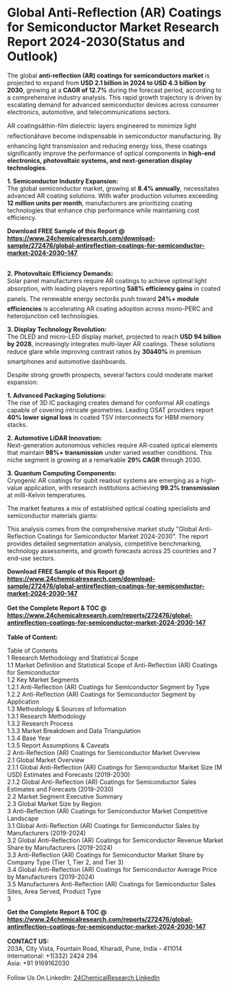 <h1>Global Anti-Reflection (AR) Coatings for Semiconductor Market Research Report 2024-2030(Status and Outlook)</h1><p>The global <strong>anti-reflection (AR) coatings for semiconductors market</strong> is projected to expand from <strong>USD 2.1 billion in 2024 to USD 4.3 billion by 2030</strong>, growing at a <strong>CAGR of 12.7%</strong> during the forecast period, according to a comprehensive industry analysis. This rapid growth trajectory is driven by escalating demand for advanced semiconductor devices across consumer electronics, automotive, and telecommunications sectors.</p><p>AR coatingsâthin-film dielectric layers engineered to minimize light reflectionâhave become indispensable in semiconductor manufacturing. By enhancing light transmission and reducing energy loss, these coatings significantly improve the performance of optical components in <strong>high-end electronics, photovoltaic systems, and next-generation display technologies</strong>.</p><p><strong>1. Semiconductor Industry Expansion:</strong><br>
The global semiconductor market, growing at <strong>8.4% annually</strong>, necessitates advanced AR coating solutions. With wafer production volumes exceeding <strong>12 million units per month</strong>, manufacturers are prioritizing coating technologies that enhance chip performance while maintaining cost efficiency.</p><div><b>Download FREE Sample of this Report @ 
            <a href="https://www.24chemicalresearch.com/download-sample/272476/global-antireflection-coatings-for-semiconductor-market-2024-2030-147">
            https://www.24chemicalresearch.com/download-sample/272476/global-antireflection-coatings-for-semiconductor-market-2024-2030-147</a></b></div><br><p><strong>2. Photovoltaic Efficiency Demands:</strong><br>
Solar panel manufacturers require AR coatings to achieve optimal light absorption, with leading players reporting <strong>5â8% efficiency gains</strong> in coated panels. The renewable energy sectorâs push toward <strong>24%+ module efficiencies</strong> is accelerating AR coating adoption across mono-PERC and heterojunction cell technologies.</p><p><strong>3. Display Technology Revolution:</strong><br>
The OLED and micro-LED display market, projected to reach <strong>USD 94 billion by 2028</strong>, increasingly integrates multi-layer AR coatings. These solutions reduce glare while improving contrast ratios by <strong>30â40%</strong> in premium smartphones and automotive dashboards.</p><p>Despite strong growth prospects, several factors could moderate market expansion:</p><p><strong>1. Advanced Packaging Solutions:</strong><br>
The rise of 3D IC packaging creates demand for conformal AR coatings capable of covering intricate geometries. Leading OSAT providers report <strong>40% lower signal loss</strong> in coated TSV interconnects for HBM memory stacks.</p><p><strong>2. Automotive LiDAR Innovation:</strong><br>
Next-generation autonomous vehicles require AR-coated optical elements that maintain <strong>98%+ transmission</strong> under varied weather conditions. This niche segment is growing at a remarkable <strong>29% CAGR</strong> through 2030.</p><p><strong>3. Quantum Computing Components:</strong><br>
Cryogenic AR coatings for qubit readout systems are emerging as a high-value application, with research institutions achieving <strong>99.2% transmission</strong> at milli-Kelvin temperatures.</p><p>The market features a mix of established optical coating specialists and semiconductor materials giants:</p><p>This analysis comes from the comprehensive market study "Global Anti-Reflection Coatings for Semiconductor Market 2024-2030". The report provides detailed segmentation analysis, competitive benchmarking, technology assessments, and growth forecasts across 25 countries and 7 end-use sectors.</p><div><b>Download FREE Sample of this Report @ 
            <a href="https://www.24chemicalresearch.com/download-sample/272476/global-antireflection-coatings-for-semiconductor-market-2024-2030-147">
            https://www.24chemicalresearch.com/download-sample/272476/global-antireflection-coatings-for-semiconductor-market-2024-2030-147</a></b></div><br><div><b>Get the Complete Report & TOC @ 
            <a href="https://www.24chemicalresearch.com/reports/272476/global-antireflection-coatings-for-semiconductor-market-2024-2030-147">
            https://www.24chemicalresearch.com/reports/272476/global-antireflection-coatings-for-semiconductor-market-2024-2030-147</a></b></div><br>
            <b>Table of Content:</b><p>Table of Contents<br />
1 Research Methodology and Statistical Scope<br />
1.1 Market Definition and Statistical Scope of Anti-Reflection (AR) Coatings for Semiconductor<br />
1.2 Key Market Segments<br />
1.2.1 Anti-Reflection (AR) Coatings for Semiconductor Segment by Type<br />
1.2.2 Anti-Reflection (AR) Coatings for Semiconductor Segment by Application<br />
1.3 Methodology & Sources of Information<br />
1.3.1 Research Methodology<br />
1.3.2 Research Process<br />
1.3.3 Market Breakdown and Data Triangulation<br />
1.3.4 Base Year<br />
1.3.5 Report Assumptions & Caveats<br />
2 Anti-Reflection (AR) Coatings for Semiconductor Market Overview<br />
2.1 Global Market Overview<br />
2.1.1 Global Anti-Reflection (AR) Coatings for Semiconductor Market Size (M USD) Estimates and Forecasts (2019-2030)<br />
2.1.2 Global Anti-Reflection (AR) Coatings for Semiconductor Sales Estimates and Forecasts (2019-2030)<br />
2.2 Market Segment Executive Summary<br />
2.3 Global Market Size by Region<br />
3 Anti-Reflection (AR) Coatings for Semiconductor Market Competitive Landscape<br />
3.1 Global Anti-Reflection (AR) Coatings for Semiconductor Sales by Manufacturers (2019-2024)<br />
3.2 Global Anti-Reflection (AR) Coatings for Semiconductor Revenue Market Share by Manufacturers (2019-2024)<br />
3.3 Anti-Reflection (AR) Coatings for Semiconductor Market Share by Company Type (Tier 1, Tier 2, and Tier 3)<br />
3.4 Global Anti-Reflection (AR) Coatings for Semiconductor Average Price by Manufacturers (2019-2024)<br />
3.5 Manufacturers Anti-Reflection (AR) Coatings for Semiconductor Sales Sites, Area Served, Product Type<br />
3</p><div><b>Get the Complete Report & TOC @ 
            <a href="https://www.24chemicalresearch.com/reports/272476/global-antireflection-coatings-for-semiconductor-market-2024-2030-147">
            https://www.24chemicalresearch.com/reports/272476/global-antireflection-coatings-for-semiconductor-market-2024-2030-147</a></b></div><br><b>CONTACT US:</b><br>
            203A, City Vista, Fountain Road, Kharadi, Pune, India - 411014<br>
            International: +1(332) 2424 294<br>
            Asia: +91 9169162030 <br><br>
            Follow Us On LinkedIn: <a href="https://www.linkedin.com/company/24chemicalresearch/">24ChemicalResearch LinkedIn</a>